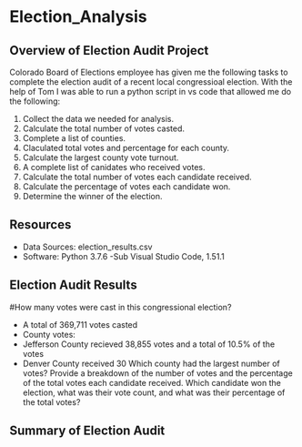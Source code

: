 # Election_Analysis

## Overview of Election Audit Project
Colorado Board of Elections employee has given me the following tasks to complete the election audit of a recent local congressioal election. With the help of Tom I was able to run a python script in vs code that allowed me do the following:

1. Collect the data we needed for analysis.
2. Calculate the total number of votes casted.
3. Complete a list of counties.
4. Claculated total votes and percentage for each county.
5. Calculate the largest county vote turnout.
6. A complete list of canidates who received votes.
7. Calculate the total number of votes each candidate received.
8. Calculate the percentage of votes each candidate won.
9. Determine the winner of the election.

## Resources
- Data Sources: election_results.csv
- Software: Python 3.7.6
           -Sub Visual Studio Code, 1.51.1
            
## Election Audit Results
#How many votes were cast in this congressional election?
- A total of 369,711 votes casted
- County votes:
- Jefferson County recieved 38,855 votes and a total of 10.5% of the votes
- Denver County received 30
Which county had the largest number of votes?
Provide a breakdown of the number of votes and the percentage of the total votes each candidate received.
Which candidate won the election, what was their vote count, and what was their percentage of the total votes?

## Summary of Election Audit

